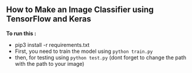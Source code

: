 ## How to Make an Image Classifier using TensorFlow and Keras

__To run this :__  

* pip3 install -r requirements.txt  
* First, you need to train the model using `python train.py`  
* then, for testing using `python test.py` (dont forget to change the path with the path to your image)


